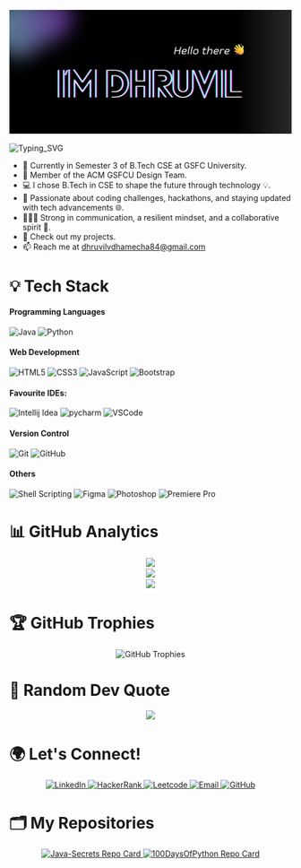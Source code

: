 ![Greet](https://github.com/dhruvil-84/dhruvil-84/blob/main/Banner%202.jpg)

![Typing_SVG](https://readme-typing-svg.herokuapp.com?font=comfortaa&color=ff6ec7&size=25&width=500&lines=Java+Developer;Full+Stack+Developer;Open+Source+Contributor)
- 🏫 Currently in Semester 3 of B.Tech CSE at GSFC University.
- 🎨 Member of the ACM GSFCU Design Team.
- 💻 I chose B.Tech in CSE to shape the future through technology 💡.
- 🎯 Passionate about coding challenges, hackathons, and staying updated with tech advancements 🌐.
- 🙋🏼‍♂️ Strong in communication, a resilient mindset, and a collaborative spirit 🤝.
- 🌱 Check out my projects.
- 📫 Reach me at dhruvilvdhamecha84@gmail.com

<!--
<p align="center"> 
   <a href="https://www.linkedin.com/in/dhruvil-dhamecha-64127027b" target="_blank">
      <img alt="LinkedIn" src="https://img.shields.io/badge/LinkedIn-%230077B5.svg?style=flat-square&logo=linkedin&logoColor=white" />
   </a>
   <a href="https://github.com/dhruvil-84" target="_blank">
      <img alt="GitHub" src="https://img.shields.io/badge/GitHub-%2312100E.svg?style=flat-square&logo=github&logoColor=white" />
   </a>
</p>
-->

# 💡 Tech Stack
#### Programming Languages
![Java](https://skillicons.dev/icons?i=java)
![Python](https://skillicons.dev/icons?i=python)

#### Web Development
![HTML5](https://skillicons.dev/icons?i=html)
![CSS3](https://skillicons.dev/icons?i=css)
![JavaScript](https://skillicons.dev/icons?i=js)
![Bootstrap](https://skillicons.dev/icons?i=bootstrap)

#### Favourite IDEs:
<!-- ![Notepad](https://skillicons.dev/icons?i=notepad) -->
![Intellij Idea](https://skillicons.dev/icons?i=idea)
![pycharm](https://skillicons.dev/icons?i=pycharm)
![VSCode](https://skillicons.dev/icons?i=vscode)

#### Version Control
![Git](https://skillicons.dev/icons?i=git)
![GitHub](https://skillicons.dev/icons?i=github)

#### Others
![Shell Scripting](https://skillicons.dev/icons?i=bash)
![Figma](https://skillicons.dev/icons?i=figma)
![Photoshop](https://skillicons.dev/icons?i=photoshop)
![Premiere Pro](https://skillicons.dev/icons?i=pr)

# 📊 GitHub Analytics
<p align="center"> 
   <a href="https://github.com/dhruvil-84"> 
      <img height="180em" src="https://github-readme-stats-eight-theta.vercel.app/api?username=dhruvil-84&show_icons=true&theme=radical&include_all_commits=true&count_private=true" />
      <br>
      <img height="150em" src="https://github-readme-stats-eight-theta.vercel.app/api/top-langs/?username=dhruvil-84&layout=compact&langs_count=8&theme=radical" />
      <br>
      <img height="180em" src="https://github-readme-streak-stats.herokuapp.com/?user=dhruvil-84&theme=radical" />
   </a>
</p>

<!--
<p align="center"> 
   <a href="https://github.com/dhruvil-84"> 
      <img height="180em" src="https://github-stats-alpha.vercel.app/api/?username=dhruvil-84&cc=333333&tc=ffffff&ic=4B8BDA" alt="Stats" />
   </a>
</p>
-->

# 🏆 GitHub Trophies
<p align="center">
  <img src="https://github-profile-trophy.vercel.app/?username=dhruvil-84&theme=radical" alt="GitHub Trophies" />
</p>

# 🎯 Random Dev Quote
<p align="center"> 
   <img src="https://quotes-github-readme.vercel.app/api?type=horizontal&theme=radical" /> 
</p>

# 🌍 Let's Connect!
<p align="center"> 
   <a href="https://www.linkedin.com/in/dhruvil-dhamecha" target="_blank"> 
      <img src="https://img.shields.io/badge/LinkedIn-6285F4?style=for-the-badge&logo=linkedin&logoColor=white" alt="LinkedIn" /> 
   </a> 
   <a href="https://www.hackerrank.com/profile/dhruvilvdhamecha" target="_blank"> 
      <img src="https://img.shields.io/badge/HackerRank-34A853?style=for-the-badge&logo=hackerrank&logoColor=black" alt="HackerRank" /> 
   </a> 
   <a href="https://leetcode.com/u/khdKsrmWvd" target="_blank"> 
      <img src="https://img.shields.io/badge/Leetcode-FBBC05?style=for-the-badge&logo=leetcode&logoColor=black" alt="Leetcode" /> 
   </a> 
   <a href="mailto:dhruvilvdhamecha84@gmail.com" target="_blank"> 
      <img src="https://img.shields.io/badge/Gmail-EA4335?style=for-the-badge&logo=gmail&logoColor=white" alt="Email" /> 
   </a> 
   <a href="https://github.com/dhruvil-84" target="_blank"> 
      <img src="https://img.shields.io/badge/GitHub-000000?style=for-the-badge&logo=github&logoColor=white" alt="GitHub" /> 
   </a> 
</p>

# 🗂️ My Repositories
<div align="center">
  <a href="https://github.com/dhruvil-84/Java-Secrets">
    <img src="https://github-readme-stats.vercel.app/api/pin/?username=dhruvil-84&repo=Java-Secrets&theme=radical" alt="Java-Secrets Repo Card" />
  </a>
  <a href="https://github.com/dhruvil-84/100DaysOfPython">
    <img src="https://github-readme-stats.vercel.app/api/pin/?username=dhruvil-84&repo=100DaysOfPython&theme=radical" alt="100DaysOfPython Repo Card" />
  </a>
</div>
